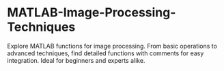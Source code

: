 # MATLAB-Image-Processing-Techniques
Explore MATLAB functions for image processing. From basic operations to advanced techniques, find detailed functions with comments for easy integration. Ideal for beginners and experts alike.
